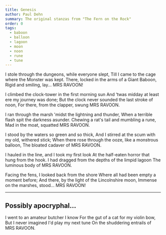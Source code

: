 ```yaml
---
title: Genesis
author: Paul Dehn
summary: The original stanzas from "The Fern on the Rock"
order: 0
tags:
  - baboon
  - balloon
  - lagoon
  - moon
  - noon
  - rune
  - tune
---
```

I stole through the dungeons, while everyone slept, 
Till I came to the cage where the Monster was kept.
There, locked in the arms of a Giant Baboon, 
Rigid and smiling, lay... MRS RAVOON!

I climbed the clock-tower in the first morning sun
And ‘twas midday at least ere my journey was done;
But the clock never sounded the last stroke of noon,
For there, from the clapper, swung MRS RAVOON.

I ran through the marsh 'midst the lightning and thunder,
When a terrible flash spit the darkness asunder.
Chewing a rat's tail and mumbling a rune,
Mad in the moat, squatted MRS RAVOON.

I stood by the waters so green and so thick,
And I stirred at the scum with my old, withered stick;
When there rose through the ooze, like a monstrous balloon, 
The bloated cadaver of MRS RAVOON.

I hauled in the line, and I took my first look
At the half-eaten horror that hung from the hook.
I had dragged from the depths of the limpid lagoon
The luminous body of MRS RAVOON.

Facing the fens, I looked back from the shore
Where all had been empty a moment before;
And there, by the light of the Lincolnshire moon,
Immense on the marshes, stood... MRS RAVOON!

---

## Possibly apocryphal...

I went to an amateur butcher I know
For the gut of a cat for my violin bow,
But I never imagined I'd play my next tune
On the shuddering entrails of MRS RAVOON.
